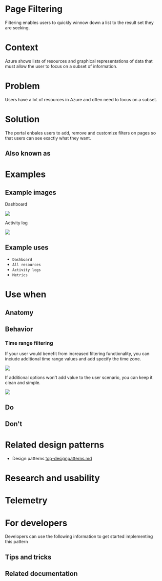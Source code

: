<!-- This is the template to use when creating a new design pattern document -->
# Page Filtering
<!-- Fill in the name above and then write a short description of the design pattern.  For example
"Forms are the manner in which we gather and validate user input."
-->
Filtering enables users to quickly winnow down a list to the result set they are seeking.

# Context
<!-- Short description of the context.  For example, "Users input information when managing Azure resources." -->
Azure shows lists of resources and graphical representations of data that must allow the user to focus on a subset of information.

# Problem
<!-- Short description of the problem.  For example, 
"Users need to input information to create, deploy and configure resources."
-->
Users have a lot of resources in Azure and often need to focus on a subset.

# Solution
<!-- Short description of the solution For example 
"The portal offers several input methods with consistent field and form validation to ensure users can easily input information and understand whether that info is valid.  " 
-->
The portal enbales users to add, remove and customize filters on pages so that users can see exactly what they want.

## Also known as
<!-- Bulleted list of other terms used to describe the solution, if any -->

# Examples

## Example images
<!-- Include example image of the solution in the portal -->
Dashboard
<div style="max-width:800px">
<img alttext="Full time range" src="../media/designpatterns-page-filtering/dashboard.PNG"  />
</div>

Activity log
<div style="max-width:800px">
<img alttext="Time range" src="../media/designpatterns-page-filtering/activity-log.png"  />
</div>

## Example uses
<!-- Descriptions and ideally deep links into the portal for running examples -->

* `Dashboard` 
* `All resources`
* `Activity logs`
* `Metrics`  

# Use when
<!-- Description of when to use this solution.  For example "User is creating a resource" -->

## Anatomy
<!-- Image demonstrating the solution with numerical callouts to the solution components.
     Bulleted list of the callouts with explanations of each
-->

## Behavior
<!-- Description of overall behavior -->

### Time range filtering

If your user would benefit from increased filtering functionality, you can inciude additional time range values and add specify the time zone.
<div style="max-width:800px">
<img alttext="Full time range" src="../media/designpatterns-page-filtering/filter-time-range-1.PNG"  />
</div>

If additional options won't add value to the user scenario, you can keep it clean and simple.
<div style="max-width:800px">
<img alttext="Time range" src="../media/designpatterns-page-filtering/filter-time-range-2.PNG"  />
</div>

## Do
<!-- Bulleted list of reminders for best practices-->

## Don't 
<!-- Bulleted list of things to avoid -->

# Related design patterns
<!-- Links to related design patterns.  Always include the link to the readme -->
* Design patterns [top-designpatterns.md](top-designpatterns.md)

# Research and usability
<!-- Links to the research for the solution -->

# Telemetry
<!-- Links to portal telemetry showing the solution usage -->

# For developers
Developers can use the following information to get started implementing this pattern

## Tips and tricks
<!-- Bulleted list of tips and tricks for developers -->

## Related documentation
<!-- Links to related developer docs -->
